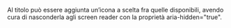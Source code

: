 Al titolo può essere aggiunta un’icona a scelta fra quelle disponibili, avendo cura di nasconderla agli screen reader con la proprietà aria-hidden="true".
